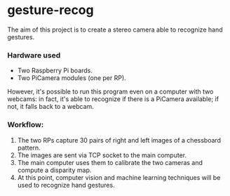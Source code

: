# gesture-recog
The aim of this project is to create a stereo camera able to recognize hand gestures.
### Hardware used
- Two Raspberry Pi boards.
- Two PiCamera modules (one per RP).

However, it's possible to run this program even on a computer with two webcams: in fact, it's able to recognize if there is a PiCamera available; if not, it falls back to a webcam.
### Workflow:
1. The two RPs capture 30 pairs of right and left images of a chessboard pattern.
2. The images are sent via TCP socket to the main computer.
3. The main computer uses them to calibrate the two cameras and compute a disparity map.
4. At this point, computer vision and machine learning techniques will be used to recognize hand gestures.
